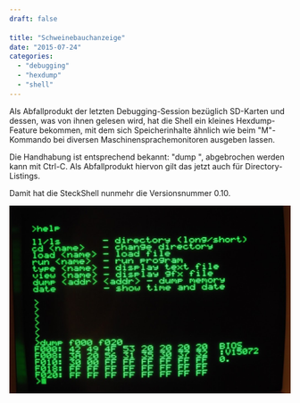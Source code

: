 ```yaml
---
draft: false

title: "Schweinebauchanzeige"
date: "2015-07-24"
categories: 
  - "debugging"
  - "hexdump"
  - "shell"
---
```


Als Abfallprodukt der letzten Debugging-Session bezüglich SD-Karten und dessen, was von ihnen gelesen wird, hat die Shell ein kleines Hexdump-Feature bekommen, mit dem sich Speicherinhalte ähnlich wie beim "M"-Kommando bei diversen Maschinensprachemonitoren ausgeben lassen.

Die Handhabung ist entsprechend bekannt: "dump ", abgebrochen werden kann mit Ctrl-C. Als Abfallprodukt hiervon gilt das jetzt auch für Directory-Listings.

Damit hat die SteckShell nunmehr die Versionsnummer 0.10.

![Schweinebauchanzeige](images/dsc_0123.jpg)
